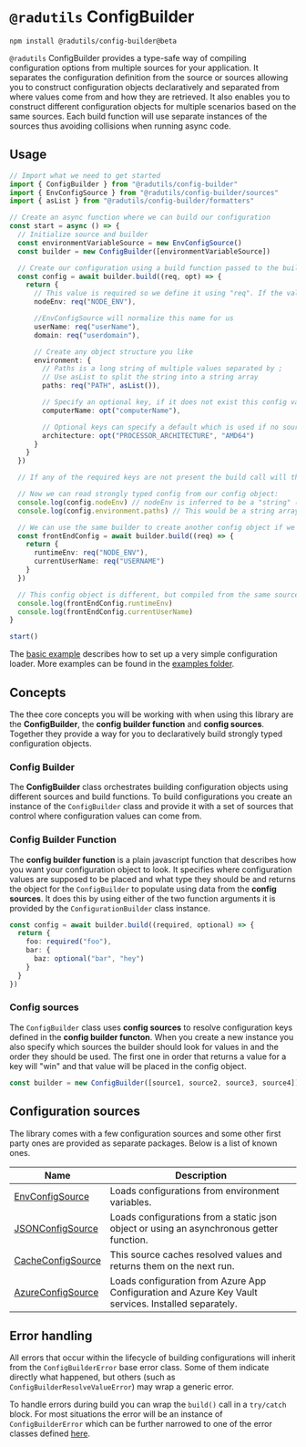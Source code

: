 # `@radutils` ConfigBuilder

```
npm install @radutils/config-builder@beta
```

`@radutils` ConfigBuilder provides a type-safe way of compiling configuration options from multiple sources for your application. It separates the configuration definition from the source or sources allowing you to construct configuration objects declaratively and separated from where values come from and how they are retrieved. It also enables you to construct different configuration objects for multiple scenarios based on the same sources. Each build function will use separate instances of the sources thus avoiding collisions when running async code.

## Usage

```typescript
// Import what we need to get started
import { ConfigBuilder } from "@radutils/config-builder"
import { EnvConfigSource } from "@radutils/config-builder/sources"
import { asList } from "@radutils/config-builder/formatters"

// Create an async function where we can build our configuration
const start = async () => {
  // Initialize source and builder
  const environmentVariableSource = new EnvConfigSource()
  const builder = new ConfigBuilder([environmentVariableSource])

  // Create our configuration using a build function passed to the builder
  const config = await builder.build((req, opt) => {
    return {
      // This value is required so we define it using "req". If the value is not found the builder will throw an error.
      nodeEnv: req("NODE_ENV"),

      //EnvConfigSource will normalize this name for us
      userName: req("userName"),
      domain: req("userdomain"),

      // Create any object structure you like
      environment: {
        // Paths is a long string of multiple values separated by ;
        // Use asList to split the string into a string array
        paths: req("PATH", asList()),

        // Specify an optional key, if it does not exist this config value will be undefined
        computerName: opt("computerName"),

        // Optional keys can specify a default which is used if no source returns a value for the key
        architecture: opt("PROCESSOR_ARCHITECTURE", "AMD64")
      }
    }
  })

  // If any of the required keys are not present the build call will throw an error and the code will not reach this point

  // Now we can read strongly typed config from our config object:
  console.log(config.nodeEnv) // nodeEnv is inferred to be a "string" (the default)
  console.log(config.environment.paths) // This would be a string array since we used asList above

  // We can use the same builder to create another config object if we want
  const frontEndConfig = await builder.build((req) => {
    return {
      runtimeEnv: req("NODE_ENV"),
      currentUserName: req("USERNAME")
    }
  })

  // This config object is different, but compiled from the same sources as the first one.
  console.log(frontEndConfig.runtimeEnv)
  console.log(frontEndConfig.currentUserName)
}

start()
```

The [basic example](./examples//basics.ts) describes how to set up a very simple configuration loader. More examples can be found in the [examples folder](./examples).

## Concepts

The thee core concepts you will be working with when using this library are the **ConfigBuilder**, the **config builder function** and **config sources**. Together they provide a way for you to declaratively build strongly typed configuration objects.

### Config Builder

The **ConfigBuilder** class orchestrates building configuration objects using different sources and build functions. To build configurations you create an instance of the `ConfigBuilder` class and provide it with a set of sources that control where configuration values can come from.

### Config Builder Function

The **config builder function** is a plain javascript function that describes how you want your configuration object to look. It specifies where configuration values are supposed to be placed and what type they should be and returns the object for the `ConfigBuilder` to populate using data from the **config sources**. It does this by using either of the two function arguments it is provided by the `ConfigurationBuilder` class instance.

```typescript
const config = await builder.build((required, optional) => {
  return {
    foo: required("foo"),
    bar: {
      baz: optional("bar", "hey")
    }
  }
})
```

### Config sources

The `ConfigBuilder` class uses **config sources** to resolve configuration keys defined in the **config builder functon**. When you create a new instance you also specify which sources the builder should look for values in and the order they should be used. The first one in order that returns a value for a key will "win" and that value will be placed in the config object.

```typescript
const builder = new ConfigBuilder([source1, source2, source3, source4])
```

## Configuration sources

The library comes with a few configuration sources and some other first party ones are provided as separate packages. Below is a list of known ones.

Name|Description
-|-
[EnvConfigSource](./src/sources/EnvConfigSource)|Loads configurations from environment variables.
[JSONConfigSource](./src/sources/JSONConfigSource)|Loads configurations from a static json object or using an asynchronous getter function.
[CacheConfigSource](./src/sources/CacheConfigSource/)|This source caches resolved values and returns them on the next run.
[AzureConfigSource](https://github.com/rudfoss/radutils/tree/main/libs/config-builder-source-azure)|Loads configuration from Azure App Configuration and Azure Key Vault services. Installed separately.

## Error handling

All errors that occur within the lifecycle of building configurations will inherit from the `ConfigBuilderError` base error class. Some of them indicate directly what happened, but others (such as `ConfigBuilderResolveValueError`) may wrap a generic error.

To handle errors during build you can wrap the `build()` call in a `try/catch` block. For most situations the error will be an instance of `ConfigBuilderError` which can be further narrowed to one of the error classes defined [here](./src/errors).